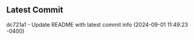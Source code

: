 
## Latest Commit
dc721a1 - Update README with latest commit info (2024-09-01 11:49:23 -0400) <Yunxi-Zhou>
